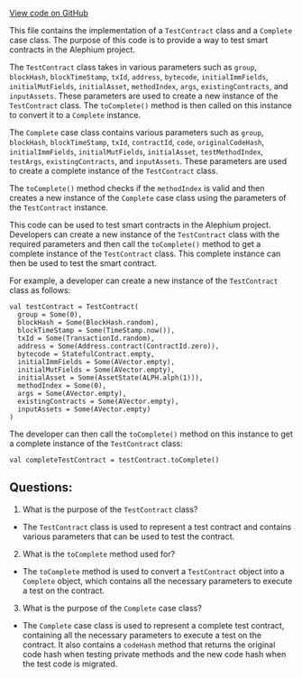 [View code on GitHub](https://github.com/alephium/alephium/api/src/main/scala/org/alephium/api/model/TestContract.scala)

This file contains the implementation of a `TestContract` class and a `Complete` case class. The purpose of this code is to provide a way to test smart contracts in the Alephium project. 

The `TestContract` class takes in various parameters such as `group`, `blockHash`, `blockTimeStamp`, `txId`, `address`, `bytecode`, `initialImmFields`, `initialMutFields`, `initialAsset`, `methodIndex`, `args`, `existingContracts`, and `inputAssets`. These parameters are used to create a new instance of the `TestContract` class. The `toComplete()` method is then called on this instance to convert it to a `Complete` instance. 

The `Complete` case class contains various parameters such as `group`, `blockHash`, `blockTimeStamp`, `txId`, `contractId`, `code`, `originalCodeHash`, `initialImmFields`, `initialMutFields`, `initialAsset`, `testMethodIndex`, `testArgs`, `existingContracts`, and `inputAssets`. These parameters are used to create a complete instance of the `TestContract` class. 

The `toComplete()` method checks if the `methodIndex` is valid and then creates a new instance of the `Complete` case class using the parameters of the `TestContract` instance. 

This code can be used to test smart contracts in the Alephium project. Developers can create a new instance of the `TestContract` class with the required parameters and then call the `toComplete()` method to get a complete instance of the `TestContract` class. This complete instance can then be used to test the smart contract. 

For example, a developer can create a new instance of the `TestContract` class as follows:

```
val testContract = TestContract(
  group = Some(0),
  blockHash = Some(BlockHash.random),
  blockTimeStamp = Some(TimeStamp.now()),
  txId = Some(TransactionId.random),
  address = Some(Address.contract(ContractId.zero)),
  bytecode = StatefulContract.empty,
  initialImmFields = Some(AVector.empty),
  initialMutFields = Some(AVector.empty),
  initialAsset = Some(AssetState(ALPH.alph(1))),
  methodIndex = Some(0),
  args = Some(AVector.empty),
  existingContracts = Some(AVector.empty),
  inputAssets = Some(AVector.empty)
)
```

The developer can then call the `toComplete()` method on this instance to get a complete instance of the `TestContract` class:

```
val completeTestContract = testContract.toComplete()
```
## Questions: 
 1. What is the purpose of the `TestContract` class?
- The `TestContract` class is used to represent a test contract and contains various parameters that can be used to test the contract.

2. What is the `toComplete` method used for?
- The `toComplete` method is used to convert a `TestContract` object into a `Complete` object, which contains all the necessary parameters to execute a test on the contract.

3. What is the purpose of the `Complete` case class?
- The `Complete` case class is used to represent a complete test contract, containing all the necessary parameters to execute a test on the contract. It also contains a `codeHash` method that returns the original code hash when testing private methods and the new code hash when the test code is migrated.